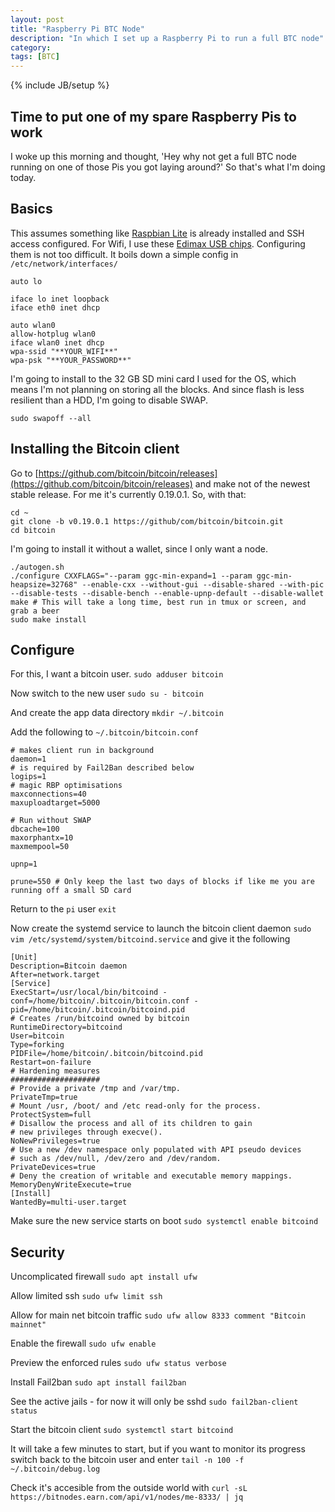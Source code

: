```yaml
---
layout: post
title: "Raspberry Pi BTC Node"
description: "In which I set up a Raspberry Pi to run a full BTC node"
category:
tags: [BTC]
---
```

{% include JB/setup %}

## Time to put one of my spare Raspberry Pis to work
I woke up this morning and thought, 'Hey why not get a full BTC node running on one of those Pis you got laying around?' So that's what I'm doing today.

## Basics
This assumes something like [Raspbian Lite](https://www.raspberrypi.org/downloads/raspbian/) is already installed and SSH access configured. For Wifi, I use these [Edimax USB chips](https://www.amazon.com/gp/product/B003MTTJOY). Configuring them is not too difficult. It boils down a simple config in `/etc/network/interfaces/`

```
auto lo

iface lo inet loopback
iface eth0 inet dhcp

auto wlan0
allow-hotplug wlan0
iface wlan0 inet dhcp
wpa-ssid "**YOUR_WIFI**"
wpa-psk "**YOUR_PASSWORD**"
```

I'm going to install to the 32 GB SD mini card I used for the OS, which means I'm not planning on storing all the blocks. And since flash is less resilient than a HDD, I'm going to disable SWAP.

`sudo swapoff --all`

## Installing the Bitcoin client
Go to [https://github.com/bitcoin/bitcoin/releases](https://github.com/bitcoin/bitcoin/releases) and make not of the newest stable release. For me it's currently 0.19.0.1. So, with that:
```
cd ~
git clone -b v0.19.0.1 https://github/com/bitcoin/bitcoin.git
cd bitcoin
```

I'm going to install it without a wallet, since I only want a node.
```
./autogen.sh
./configure CXXFLAGS="--param ggc-min-expand=1 --param ggc-min-heapsize=32768" --enable-cxx --without-gui --disable-shared --with-pic --disable-tests --disable-bench --enable-upnp-default --disable-wallet
make # This will take a long time, best run in tmux or screen, and grab a beer
sudo make install
```

## Configure
For this, I want a bitcoin user.
`sudo adduser bitcoin`

Now switch to the new user
`sudo su - bitcoin`

And create the app data directory
`mkdir ~/.bitcoin`

Add the following to `~/.bitcoin/bitcoin.conf`
```
# makes client run in background
daemon=1
# is required by Fail2Ban described below
logips=1
# magic RBP optimisations
maxconnections=40
maxuploadtarget=5000

# Run without SWAP
dbcache=100
maxorphantx=10
maxmempool=50

upnp=1

prune=550 # Only keep the last two days of blocks if like me you are running off a small SD card
```

Return to the `pi` user
`exit`

Now create the systemd service to launch the bitcoin client daemon
`sudo vim /etc/systemd/system/bitcoind.service`
and give it the following
```
[Unit]
Description=Bitcoin daemon
After=network.target
[Service]
ExecStart=/usr/local/bin/bitcoind -conf=/home/bitcoin/.bitcoin/bitcoin.conf -pid=/home/bitcoin/.bitcoin/bitcoind.pid
# Creates /run/bitcoind owned by bitcoin
RuntimeDirectory=bitcoind
User=bitcoin
Type=forking
PIDFile=/home/bitcoin/.bitcoin/bitcoind.pid
Restart=on-failure
# Hardening measures
####################
# Provide a private /tmp and /var/tmp.
PrivateTmp=true
# Mount /usr, /boot/ and /etc read-only for the process.
ProtectSystem=full
# Disallow the process and all of its children to gain
# new privileges through execve().
NoNewPrivileges=true
# Use a new /dev namespace only populated with API pseudo devices
# such as /dev/null, /dev/zero and /dev/random.
PrivateDevices=true
# Deny the creation of writable and executable memory mappings.
MemoryDenyWriteExecute=true
[Install]
WantedBy=multi-user.target
```

Make sure the new service starts on boot
`sudo systemctl enable bitcoind`

## Security
Uncomplicated firewall
`sudo apt install ufw`

Allow limited ssh
`sudo ufw limit ssh`

Allow for main net bitcoin traffic
`sudo ufw allow 8333 comment "Bitcoin mainnet"`

Enable the firewall
`sudo ufw enable`

Preview the enforced rules
`sudo ufw status verbose`

Install Fail2ban
`sudo apt install fail2ban`

See the active jails - for now it will only be sshd
`sudo fail2ban-client status`

Start the bitcoin client
`sudo systemctl start bitcoind`

It will take a few minutes to start, but if you want to monitor its progress switch back to the bitcoin user and enter
`tail -n 100 -f ~/.bitcoin/debug.log`

Check it's accesible from the outside world with
`curl -sL https://bitnodes.earn.com/api/v1/nodes/me-8333/ | jq`
